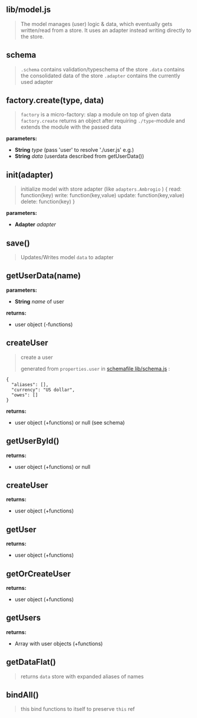 

<!-- Start lib/model.js -->
## lib/model.js

> The model manages (user) logic & data, which 
> eventually gets written/read from a store.
> It uses an adapter instead writing directly to the store.

## schema

> `.schema`  contains validation/typeschema of the store 
> `.data`    contains the consolidated data of the store 
> `.adapter` contains the currently used adapter

## factory.create(type, data)

> `factory` is a micro-factory: slap a module on top of given data 
> `factory.create` returns an object after requiring `./type`-module and 
> extends the module with the passed data 

__parameters:__

* **String** *type* (pass 'user' to resolve './user.js' e.g.)
* **String** *data* (userdata described from getUserData())

## init(adapter)

> initialize model with store adapter (like `adapters.Ambrogio` )
>     { read: function(key)
>       write: function(key,value)
>       update: function(key,value)
>       delete: function(key) }

__parameters:__

* **Adapter** *adapter* 

## save()

> Updates/Writes model `data` to adapter

## getUserData(name)

> 

__parameters:__

* **String** *name* of user

__returns:__

* user object (-functions)

## createUser

> create a user
> 
> generated from `properties.user` in [schemafile lib/schema.js](../lib/schema.js) :

    {
      "aliases": [],
      "currency": "US dollar",
      "owes": []
    }

__returns:__

* user object (+functions) or null (see schema)

## getUserById()

> 

__returns:__

* user object (+functions) or null

## createUser

> 

__returns:__

* user object (+functions)

## getUser

> 

__returns:__

* user object (+functions)

## getOrCreateUser

> 

__returns:__

* user object (+functions)

## getUsers

> 

__returns:__

* Array with user objects (+functions)

## getDataFlat()

> returns `data` store with expanded aliases of names

## bindAll()

> this bind functions to itself to preserve `this` ref

<!-- End lib/model.js -->
